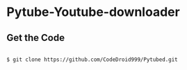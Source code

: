 # Pytube-Youtube-downloader

## Get the Code
```

$ git clone https://github.com/CodeDroid999/Pytubed.git

```
